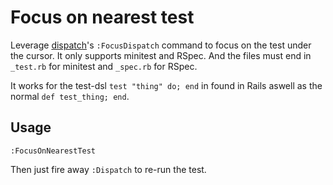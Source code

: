 # Focus on nearest test
Leverage [dispatch][dispatch]'s `:FocusDispatch` command to focus on the test
under the cursor. It only supports minitest and RSpec. And the files must end in
`_test.rb` for minitest and `_spec.rb` for RSpec.

It works for the test-dsl `test "thing" do; end` in found in Rails aswell as the
normal `def test_thing; end`.

[dispatch]: https://github.com/tpope/vim-dispatch

## Usage
```viml
:FocusOnNearestTest
```

Then just fire away `:Dispatch` to re-run the test.
